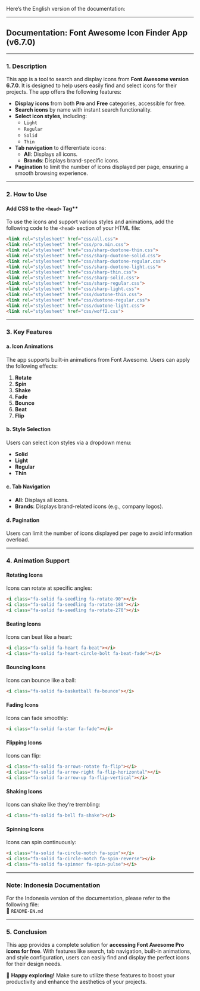 Here’s the English version of the documentation:

---

## **Documentation: Font Awesome Icon Finder App (v6.7.0)**

---

### **1. Description**
This app is a tool to search and display icons from **Font Awesome version 6.7.0**. It is designed to help users easily find and select icons for their projects. The app offers the following features:

- **Display icons** from both **Pro** and **Free** categories, accessible for free.
- **Search icons** by name with instant search functionality.
- **Select icon styles**, including:
  - `Light`
  - `Regular`
  - `Solid`
  - `Thin`
- **Tab navigation** to differentiate icons:
  - **All**: Displays all icons.
  - **Brands**: Displays brand-specific icons.
- **Pagination** to limit the number of icons displayed per page, ensuring a smooth browsing experience.

---

### **2. How to Use**
#### Add CSS to the `<head>` Tag**
To use the icons and support various styles and animations, add the following code to the `<head>` section of your HTML file:
```html
<link rel="stylesheet" href="css/all.css">
<link rel="stylesheet" href="css/pro.min.css">
<link rel="stylesheet" href="css/sharp-duotone-thin.css">
<link rel="stylesheet" href="css/sharp-duotone-solid.css">
<link rel="stylesheet" href="css/sharp-duotone-regular.css">
<link rel="stylesheet" href="css/sharp-duotone-light.css">
<link rel="stylesheet" href="css/sharp-thin.css">
<link rel="stylesheet" href="css/sharp-solid.css">
<link rel="stylesheet" href="css/sharp-regular.css">
<link rel="stylesheet" href="css/sharp-light.css">
<link rel="stylesheet" href="css/duotone-thin.css">
<link rel="stylesheet" href="css/duotone-regular.css">
<link rel="stylesheet" href="css/duotone-light.css">
<link rel="stylesheet" href="css/woff2.css">
```
---

### **3. Key Features**
#### **a. Icon Animations**
The app supports built-in animations from Font Awesome. Users can apply the following effects:

1. **Rotate**
2. **Spin**
3. **Shake**
4. **Fade**
5. **Bounce**
6. **Beat**
7. **Flip**

#### **b. Style Selection**
Users can select icon styles via a dropdown menu:
- **Solid**
- **Light**
- **Regular**
- **Thin**

#### **c. Tab Navigation**
- **All**: Displays all icons.
- **Brands**: Displays brand-related icons (e.g., company logos).

#### **d. Pagination**
Users can limit the number of icons displayed per page to avoid information overload.

---

### **4. Animation Support**

#### **Rotating Icons**
Icons can rotate at specific angles:
```html
<i class="fa-solid fa-seedling fa-rotate-90"></i>
<i class="fa-solid fa-seedling fa-rotate-180"></i>
<i class="fa-solid fa-seedling fa-rotate-270"></i>
```

#### **Beating Icons**
Icons can beat like a heart:
```html
<i class="fa-solid fa-heart fa-beat"></i>
<i class="fa-solid fa-heart-circle-bolt fa-beat-fade"></i>
```

#### **Bouncing Icons**
Icons can bounce like a ball:
```html
<i class="fa-solid fa-basketball fa-bounce"></i>
```

#### **Fading Icons**
Icons can fade smoothly:
```html
<i class="fa-solid fa-star fa-fade"></i>
```

#### **Flipping Icons**
Icons can flip:
```html
<i class="fa-solid fa-arrows-rotate fa-flip"></i>
<i class="fa-solid fa-arrow-right fa-flip-horizontal"></i>
<i class="fa-solid fa-arrow-up fa-flip-vertical"></i>
```

#### **Shaking Icons**
Icons can shake like they’re trembling:
```html
<i class="fa-solid fa-bell fa-shake"></i>
```

#### **Spinning Icons**
Icons can spin continuously:
```html
<i class="fa-solid fa-circle-notch fa-spin"></i>
<i class="fa-solid fa-circle-notch fa-spin-reverse"></i>
<i class="fa-solid fa-spinner fa-spin-pulse"></i>
```
---
### **Note: Indonesia Documentation**
For the Indonesia version of the documentation, please refer to the following file:  
📂 `README-EN.md`

---
### **5. Conclusion**
This app provides a complete solution for **accessing Font Awesome Pro icons for free**. With features like search, tab navigation, built-in animations, and style configuration, users can easily find and display the perfect icons for their design needs.

🎉 **Happy exploring!** Make sure to utilize these features to boost your productivity and enhance the aesthetics of your projects.